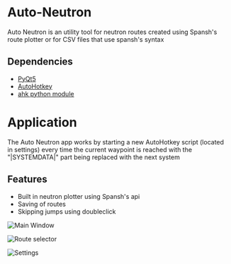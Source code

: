 # Auto-Neutron
Auto Neutron is an utility tool for neutron routes created using Spansh's route plotter or for CSV files that use spansh's syntax
## Dependencies
* <a href="https://pypi.org/project/PyQt5/">PyQt5</a>
* <a href="https://autohotkey.com/">AutoHotkey</a>
* <a href="https://pypi.org/project/ahk/">ahk python module</a>


# Application
The Auto Neutron app works by starting a new AutoHotkey script (located in settings) every time the current waypoint is reached with the "|SYSTEMDATA|" part being replaced with the next system
## Features
* Built in neutron plotter using Spansh's api
* Saving of routes
* Skipping jumps using doubleclick

![Main Window](https://i.imgur.com/R7ULASo.png)

![Route selector](https://i.imgur.com/kdnm85Q.png)

![Settings](https://i.imgur.com/98DsYX0.png)
